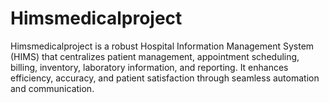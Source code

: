 # Himsmedicalproject
Himsmedicalproject is a robust Hospital Information Management System (HIMS) that centralizes patient management, appointment scheduling, billing, inventory, laboratory information, and reporting. It enhances efficiency, accuracy, and patient satisfaction through seamless automation and communication.
